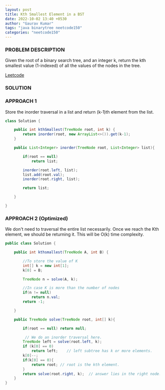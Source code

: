 ```yaml
---
layout: post
title: Kth Smallest Element in a BST
date: 2022-10-02 13:40 +0530
author: "Gaurav Kumar"
tags: "java binarytree neetcode150"
categories: "neetcode150"
---
```


### PROBLEM DESCRIPTION

Given the root of a binary search tree, and an integer k, return the kth smallest value (1-indexed) of all the values of the nodes in the tree.

[Leetcode](https://leetcode.com/problems/kth-smallest-element-in-a-bst/description/)

### SOLUTION

### APPROACH 1

Store the inorder traversal in a list and return (k-1)th element from the list.

```java
class Solution {

    public int kthSmallest(TreeNode root, int k) {
        return inorder(root, new ArrayList<>()).get(k-1);
    }

    public List<Integer> inorder(TreeNode root, List<Integer> list){

        if(root == null)
            return list;

        inorder(root.left, list);
        list.add(root.val);
        inorder(root.right, list);

        return list;

    }

}
```

### APPROACH 2 (Optimized)

We don't need to traversal the entire list necessarily. Once we reach the Kth element, we should be returning it. This will be O(k) time complexity.

```java
public class Solution {

    public int kthsmallest(TreeNode A, int B) {

        //To store the value of K
        int[] k = new int[1];
        k[0] = B;

        TreeNode n = solve(A, k);

        //In case K is more than the number of nodes
        if(n != null)
            return n.val;
        return -1;

    }

    public TreeNode solve(TreeNode root, int[] k){

        if(root == null) return null;

         // We do an inorder traversal here.
        TreeNode left = solve(root.left, k);
        if (k[0] == 0)
            return left;    // left subtree has k or more elements.
        k[0]--;
        if(k[0] == 0){
            return root; // root is the kth element.
        }
        return solve(root.right, k);  // answer lies in the right node.
    }
}
```
